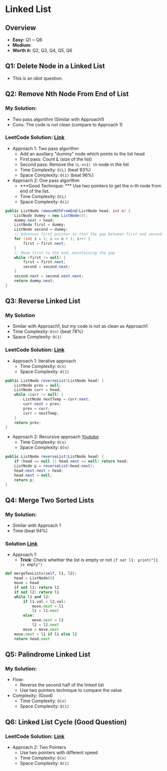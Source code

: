 # Linked List
## Overview
*   **Easy:** Q1 ~ Q6
*   **Medium:**
*   **Worth it:** Q2, Q3, Q4, Q5, Q6
## Q1: Delete Node in a Linked List
*   This is an idiot question.
## Q2: Remove Nth Node From End of List
### My Solution:
*   Two pass algorithm (Similar with Approach1)
*   Cons: The code is not clean (compare to Approach 1)
### LeetCode Solution: [Link](https://leetcode.com/problems/remove-nth-node-from-end-of-list/solution/)
*   Approach 1: Two pass algorithm
    *   Add an auxiliary "dummy" node which points to the list head
    *   First pass: Count ***L*** (size of the list)
    *   Second pass: Remove the `(L-n+1) th` node in the list
    *   Time Complexity: `O(L)` (beat 93%)
    *   Space Complexity: `O(1)` (beat 96%)
*   Approach 2: One pass algorithm
    *   ***Good Technique: *** Use two pointers to get the n-th node from end of the list.
    *   Time Complexity: `O(L)`
    *   Space Complexity: `O(1)`
```java
public ListNode removeNthFromEnd(ListNode head, int n) {
    ListNode dummy = new ListNode(0);
    dummy.next = head;
    ListNode first = dummy;
    ListNode second = dummy;
    // Advances first pointer so that the gap between first and second is n nodes apart
    for (int i = 1; i <= n + 1; i++) {
        first = first.next;
    }
    // Move first to the end, maintaining the gap
    while (first != null) {
        first = first.next;
        second = second.next;
    }
    second.next = second.next.next;
    return dummy.next;
}
```
## Q3: Reverse Linked List
### My Solution
* Similar with Approach1, but my code is not as clean as Approach1
* Time Complexity: `O(n)` (beat 78%)
* Space Complexity: `O(1)`
### LeetCode Solution: [Link](https://leetcode.com/problems/reverse-linked-list/solution/)
*   Approach 1: Iterative approach
    *   Time Complexity: `O(n)`
    *   Space Complexity: `O(1)`
```java
public ListNode reverseList(ListNode head) {
    ListNode prev = null;
    ListNode curr = head;
    while (curr != null) {
        ListNode nextTemp = curr.next;
        curr.next = prev;
        prev = curr;
        curr = nextTemp;
    }
    return prev;
}
```
*   Approach 2: Recursive approach [Youtube](https://www.youtube.com/watch?v=MRe3UsRadKw#action=share)
    *   Time Complexity: `O(n)`
    *   Space Complexity: `O(n)`
```java
public ListNode reverseList(ListNode head) {
    if (head == null || head.next == null) return head;
    ListNode p = reverseList(head.next);
    head.next.next = head;
    head.next = null;
    return p;
}
```
## Q4: Merge Two Sorted Lists
### My Solution:
*   Similar with Approach 1
*   Time (beat 94%)
### Solution [Link](https://blog.csdn.net/fuxuemingzhu/article/details/51291406)
*   Approach 1: 
    *   **Trick**: Check whether the list is empty or not `if not l1: print("l1 is empty")` 
```python
def mergeTwoLists(self, l1, l2):
    head = ListNode(0)
    move = head
    if not l1: return l2
    if not l2: return l1
    while l1 and l2:
        if l1.val < l2.val:
            move.next = l1
            l1 = l1.next
        else:
            move.next = l2
            l2 = l2.next
        move = move.next
    move.next = l1 if l1 else l2
    return head.next
```
## Q5: Palindrome Linked List
### My Solution:
*   Flow:
    *   Reverse the second half of the linked list
    *   Use two pointers technique to compare the value
*   Complexity: (Good)
    *   Time Complexity: `O(n)`
    *   Space Complexity: `O(1)`
## Q6: Linked List Cycle (Good Question)
### LeetCode Solution: [Link](https://leetcode.com/problems/linked-list-cycle/solution/)
*   Approach 2: Two Pointers
    *   Use two pointers with different speed
    *   Time Complexity: `O(n)`
    *   Space Complexity: `O(1)`